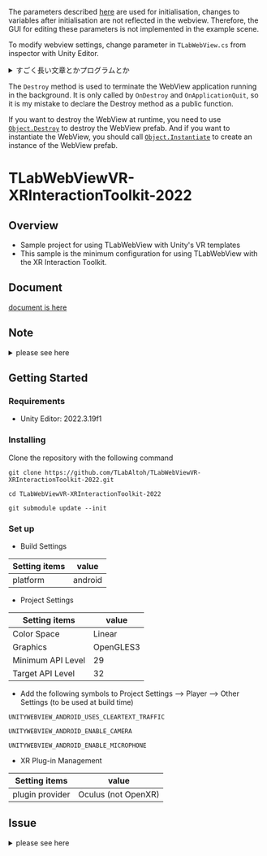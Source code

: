 The parameters described [here](https://github.com/TLabAltoh/TLabWebViewVR#:~:text=Open%20Assets/TLab/TLabWebViewVR/OculusIntegration,within%20Unity%20(default%20512%20*%20512)) are used for initialisation, changes to variables after initialisation are not reflected in the webview. Therefore, the GUI for editing these parameters is not implemented in the example scene.

To modify webview settings, change parameter in ``` TLabWebView.cs ``` from inspector with Unity Editor.

<details><summary>すごく長い文章とかプログラムとか</summary>
    
## 見出し1
- 本文

## 見出し2
- 本文
    
</details>

The ``` Destroy ``` method is used to terminate the WebView application running in the background. It is only called by ``` OnDestroy ``` and ``` OnApplicationQuit ```, so it is my mistake to declare the Destroy method as a public function.

If you want to destroy the WebView at runtime, you need to use [``` Object.Destroy ```](https://docs.unity3d.com/ja/2021.1/ScriptReference/Object.Destroy.html) to destroy the WebView prefab. And if you want to instantiate the WebView, you should call [``` Object.Instantiate ```](https://docs.unity3d.com/ja/2018.4/Manual/InstantiatingPrefabs.html) to create an instance of the WebView prefab.

# TLabWebViewVR-XRInteractionToolkit-2022

## Overview
- Sample project for using TLabWebView with Unity's VR templates
- This sample is the minimum configuration for using TLabWebView with the XR Interaction Toolkit.

## Document
[document is here](https://tlabgames.gitbook.io/tlabwebview/scripting-api)

## Note

<details><summary>please see here</summary>

### Android Custom Manifest Issue 1

Unity 2021.1.* recommended adding the following to the manifest file

```xml
<!-- For Unity-WebView -->
<application android:allowBackup="true"/>
<application android:supportsRtl="true"/>
<application android:hardwareAccelerated="true"/>
<application android:usesCleartextTraffic="true"/>
	
<uses-permission android:name="android.permission.INTERNET" />
<uses-permission android:name="android.permission.ACCESS_NETWORK_STATE"/>
<uses-permission android:name="android.permission.CAMERA" />
<uses-permission android:name="android.permission.MICROPHONE" />
<uses-permission android:name="android.permission.MODIFY_AUDIO_SETTINGS" />
<uses-permission android:name="android.permission.RECORD_AUDIO" />
	
<uses-feature android:name="android.hardware.camera" />
<uses-feature android:name="android.hardware.microphone" />
<!-- For Unity-WebView -->
```

However, this is not recommended for Unity 2022.1.* and later. 
	Adding this caused a problem with the manifest file not being properly configured at build time.
	It is recommended not to add these items to Android Custom Manifest after Unity 2022.1.*. (Creating Custom Manifest itself is not a problem)

### Android Custom Manifest Issue 2

When specifying OpenXR as the XR plugin provider, a part of the manifest is forcibly deleted and an error occurs in WebView. Therefore, it is recommended to specify Oculus as the plugin provider.

```xml
<!-- Error: net::ERR_CACHE_MISS -->
<uses-permission android:name="ANDROID.PERMISSION.INTERNET"/> <!-- Missing !! -->
```

### The policy has been changed to manage libraries in the repository as submodules.

- Commit ``` 84f7b5e ``` If you cloned the project before, please clone the repository again.
- Use ``` git submodule update --init ``` to adjust the commit of the submodule to the version recommended by the project.

</details>
    
## Getting Started

### Requirements
- Unity Editor: 2022.3.19f1

### Installing
Clone the repository with the following command
```
git clone https://github.com/TLabAltoh/TLabWebViewVR-XRInteractionToolkit-2022.git

cd TLabWebViewVR-XRInteractionToolkit-2022

git submodule update --init
```

### Set up
- Build Settings  

| Setting items | value |
| --- | --- |  
| platform | android |  

- Project Settings

| Setting items | value |
| --- | --- |  
| Color Space | Linear |  
| Graphics | OpenGLES3 |  
| Minimum API Level | 29 |  
| Target API Level | 32 |  

- Add the following symbols to Project Settings --> Player --> Other Settings (to be used at build time)  

```
UNITYWEBVIEW_ANDROID_USES_CLEARTEXT_TRAFFIC
```
```
UNITYWEBVIEW_ANDROID_ENABLE_CAMERA
```
```
UNITYWEBVIEW_ANDROID_ENABLE_MICROPHONE
```

- XR Plug-in Management

| Setting items | value |
| --- | --- |  
| plugin provider | Oculus (not OpenXR) |  
 
## Issue

<details><summary>please see here</summary>

### After updating the repository, the built app crashes

The specific cause of this problem is still unknown. Please delete the build cache (``` root/Library/Bee ```) and try building again.
    
</details>
